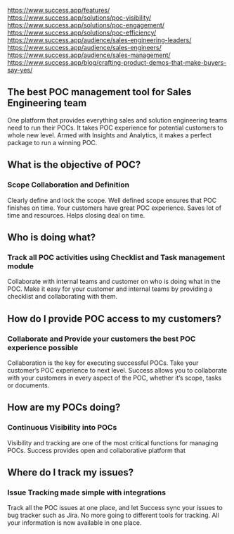 https://www.success.app/features/
https://www.success.app/solutions/poc-visibility/
https://www.success.app/solutions/poc-engagement/
https://www.success.app/solutions/poc-efficiency/
https://www.success.app/audience/sales-engineering-leaders/
https://www.success.app/audience/sales-engineers/
https://www.success.app/audience/sales-management/
https://www.success.app/blog/crafting-product-demos-that-make-buyers-say-yes/
## The best POC management tool for Sales Engineering team

One platform that provides everything sales and solution engineering teams need to run their POCs. It takes POC experience for potential customers to whole new level. Armed with Insights and Analytics, it makes a perfect package to run a winning POC.

## What is the objective of POC?

### Scope Collaboration and Definition

Clearly define and lock the scope. Well defined scope ensures that POC finishes on time. Your customers have great POC experience. Saves lot of time and resources. Helps closing deal on time.

## Who is doing what?

### Track all POC activities using Checklist and Task management module

Collaborate with internal teams and customer on who is doing what in the POC. Make it easy for your customer and internal teams by providing a checklist and collaborating with them.

## How do I provide POC access to my customers?

### Collaborate and Provide your customers the best POC experience possible

Collaboration is the key for executing successful POCs. Take your customer’s POC experience to next level. Success allows you to collaborate with your customers in every aspect of the POC, whether it’s scope, tasks or documents.

## How are my POCs doing?

### Continuous Visibility into POCs

Visibility and tracking are one of the most critical functions for managing POCs. Success provides open and collaborative platform that

## Where do I track my issues?

### Issue Tracking made simple with integrations

Track all the POC issues at one place, and let Success sync your issues to bug tracker such as Jira. No more going to different tools for tracking. All your information is now available in one place.

